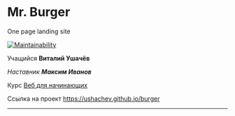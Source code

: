 # Mr. Burger

One page landing site

[![Maintainability](https://api.codeclimate.com/v1/badges/bbab5f69c76c17ab4e68/maintainability)](https://codeclimate.com/github/ushachev/burger/maintainability)

Учащийся **Виталий Ушачёв**  

*Наставник* ***Максим Иванов***

Курс [Веб для начинающих](https://loftschool.com/course/web-beginner "Школа онлайн-образования LoftSchool")

Ссылка на проект <https://ushachev.github.io/burger>

***